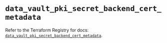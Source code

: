 # `data_vault_pki_secret_backend_cert_metadata`

Refer to the Terraform Registry for docs: [`data_vault_pki_secret_backend_cert_metadata`](https://registry.terraform.io/providers/hashicorp/vault/5.1.0/docs/data-sources/pki_secret_backend_cert_metadata).
